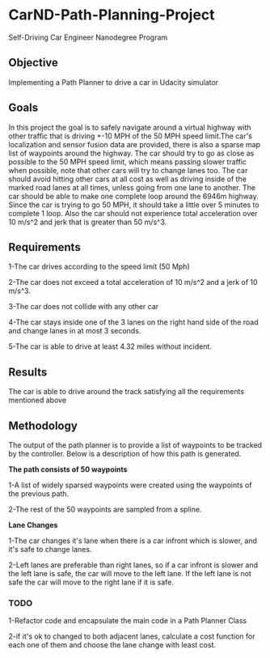 # CarND-Path-Planning-Project
Self-Driving Car Engineer Nanodegree Program

## Objective
Implementing a Path Planner to drive a car in Udacity simulator

## Goals
In this project the goal is to safely navigate around a virtual highway with other traffic that is driving +-10 MPH of the 50 MPH speed limit.The car's localization and sensor fusion data are provided, there is also a sparse map list of waypoints around the highway. The car should try to go as close as possible to the 50 MPH speed limit, which means passing slower traffic when possible, note that other cars will try to change lanes too. The car should avoid hitting other cars at all cost as well as driving inside of the marked road lanes at all times, unless going from one lane to another. The car should be able to make one complete loop around the 6946m highway. Since the car is trying to go 50 MPH, it should take a little over 5 minutes to complete 1 loop. Also the car should not experience total acceleration over 10 m/s^2 and jerk that is greater than 50 m/s^3.

## Requirements
1-The car drives according to the speed limit (50 Mph)

2-The car does not exceed a total acceleration of 10 m/s^2 and a jerk of 10 m/s^3.

3-The car does not collide with any other car

4-The car stays inside one of the 3 lanes on the right hand side of the road and change lanes in at most 3 seconds.

5-The car is able to drive at least 4.32 miles without incident.

## Results
The car is able to drive around the track satisfying all the requirements mentioned above 

## Methodology
The output of the path planner is to provide a list of waypoints to be tracked by the controller. Below is a description of how this path is generated.

**The path consists of 50 waypoints**

1-A list of widely sparsed waypoints were created using the waypoints of the previous path.

2-The rest of the 50 waypoints are sampled from a spline.

**Lane Changes**

1-The car changes it's lane when there is a car infront which is slower, and it's safe to change lanes.

2-Left lanes are preferable than right lanes, so if a car infront is slower and the left lane is safe, the car will move to the left lane. If the left lane is not safe the car will move to the right lane if it is safe.

### TODO
1-Refactor code and encapsulate the main code in a Path Planner Class

2-if it's ok to changed to both adjacent lanes, calculate a cost function for each one of them and choose the lane change with least cost.